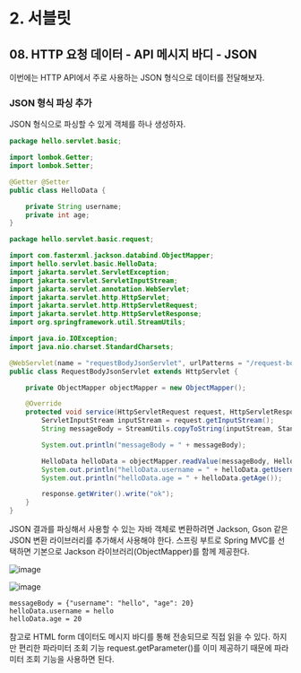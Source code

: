 # 2. 서블릿
## 08. HTTP 요청 데이터 - API 메시지 바디 - JSON
이번에는 HTTP API에서 주로 사용하는 JSON 형식으로 데이터를 전달해보자.

### JSON 형식 파싱 추가
JSON 형식으로 파싱할 수 있게 객체를 하나 생성하자.
```java
package hello.servlet.basic;

import lombok.Getter;
import lombok.Setter;

@Getter @Setter
public class HelloData {

    private String username;
    private int age;
}
```

```java
package hello.servlet.basic.request;

import com.fasterxml.jackson.databind.ObjectMapper;
import hello.servlet.basic.HelloData;
import jakarta.servlet.ServletException;
import jakarta.servlet.ServletInputStream;
import jakarta.servlet.annotation.WebServlet;
import jakarta.servlet.http.HttpServlet;
import jakarta.servlet.http.HttpServletRequest;
import jakarta.servlet.http.HttpServletResponse;
import org.springframework.util.StreamUtils;

import java.io.IOException;
import java.nio.charset.StandardCharsets;

@WebServlet(name = "requestBodyJsonServlet", urlPatterns = "/request-body-json")
public class RequestBodyJsonServlet extends HttpServlet {

    private ObjectMapper objectMapper = new ObjectMapper();

    @Override
    protected void service(HttpServletRequest request, HttpServletResponse response) throws ServletException, IOException {
        ServletInputStream inputStream = request.getInputStream();
        String messageBody = StreamUtils.copyToString(inputStream, StandardCharsets.UTF_8);

        System.out.println("messageBody = " + messageBody);

        HelloData helloData = objectMapper.readValue(messageBody, HelloData.class);
        System.out.println("helloData.username = " + helloData.getUsername());
        System.out.println("helloData.age = " + helloData.getAge());

        response.getWriter().write("ok");
    }
}
```
JSON 결과를 파싱해서 사용할 수 있는 자바 객체로 변환하려면 Jackson, Gson 같은 JSON 변환 라이브러리를 추가해서 사용해야 한다.
스프링 부트로 Spring MVC를 선택하면 기본으로 Jackson 라이브러리(ObjectMapper)를 함께 제공한다.

![image](https://github.com/GYUNGAEEEE/inflearn-Spring/assets/158580466/eb572362-aa2f-4f8f-883d-69cddfd22dd2)

![image](https://github.com/GYUNGAEEEE/inflearn-Spring/assets/158580466/321c8962-b939-465b-add4-60723128ad5e)

```
messageBody = {"username": "hello", "age": 20}
helloData.username = hello
helloData.age = 20
```

참고로 HTML form 데이터도 메시지 바디를 통해 전송되므로 직접 읽을 수 있다.
하지만 편리한 파라미터 조회 기능 request.getParameter()를 이미 제공하기 때문에 파라미터 조회 기능을 사용하면 된다.


